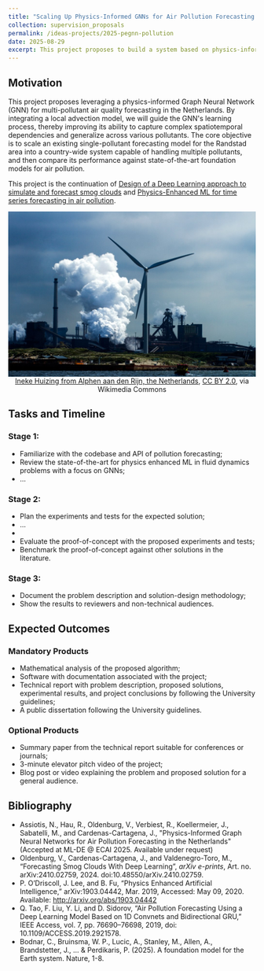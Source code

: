 ```yaml
---
title: "Scaling Up Physics-Informed GNNs for Air Pollution Forecasting in the Netherlands"
collection: supervision_proposals
permalink: /ideas-projects/2025-pegnn-pollution
date: 2025-08-29
excerpt: This project proposes to build a system based on physics-informed GNN to the problem of multi-pollutant air quality forecasting across the Netherlands.
---
```


## Motivation

This project proposes leveraging a physics-informed Graph Neural Network (GNN) for multi-pollutant air quality forecasting in the Netherlands. By integrating a local advection model, we will guide the GNN's learning process, thereby improving its ability to capture complex spatiotemporal dependencies and generalize across various pollutants. The core objective is to scale an existing single-pollutant forecasting model for the Randstad area into a country-wide system capable of handling multiple pollutants, and then compare its performance against state-of-the-art foundation models for air pollution.

This project is the continuation of [Design of a Deep Learning approach to simulate and forecast smog clouds](/ideas-projects/2022-air-medellin) and [Physics-Enhanced ML for time series forecasting in air pollution](https://dccartagena.github.io/ideas-projects/2025-peml-pollution).

<div style="text-align: center;">
    <img src="/images/pollution.jpg"
        alt="Linea de transmicion."
        style="display: block; margin-left: auto; margin-right: auto;" />
    <figcaption><a href="https://commons.wikimedia.org/wiki/File:IJmuiden,_the_Netherlands_(9043390013).jpg">Ineke Huizing from Alphen aan den Rijn, the Netherlands</a>, <a href="https://creativecommons.org/licenses/by/2.0">CC BY 2.0</a>, via Wikimedia Commons</figcaption>
</div>

## Tasks and Timeline

### Stage 1:
* Familiarize with the codebase and API of pollution forecasting;
* Review the state-of-the-art for physics enhanced ML in fluid dynamics problems with a focus on GNNs;
* ...

### Stage 2:
* Plan the experiments and tests for the expected solution;
* ...
* 
* Evaluate the proof-of-concept with the proposed experiments and tests;
* Benchmark the proof-of-concept against other solutions in the literature.

### Stage 3: 
* Document the problem description and solution-design methodology;
* Show the results to reviewers and non-technical audiences.

## Expected Outcomes

### Mandatory Products
* Mathematical analysis of the proposed algorithm;
* Software with documentation associated with the project;
* Technical report with problem description, proposed solutions, experimental results, and project conclusions by following the University guidelines;
* A public dissertation following the University guidelines.

### Optional Products
* Summary paper from the technical report suitable for conferences or journals;
* 3-minute elevator pitch video of the project;
* Blog post or video explaining the problem and proposed solution for a general audience.

## Bibliography
* Assiotis, N., Hau, R., Oldenburg, V., Verbiest, R., Koellermeier, J., Sabatelli, M., and Cardenas-Cartagena, J., "Physics-Informed Graph Neural Networks for Air Pollution Forecasting in the Netherlands" (Accepted at ML-DE @ ECAI 2025. Available under request)
* Oldenburg, V., Cardenas-Cartagena, J., and Valdenegro-Toro, M., “Forecasting Smog Clouds With Deep Learning”, <i>arXiv e-prints</i>, Art. no. arXiv:2410.02759, 2024. doi:10.48550/arXiv.2410.02759.
* P. O’Driscoll, J. Lee, and B. Fu, “Physics Enhanced Artificial Intelligence,” arXiv:1903.04442, Mar. 2019, Accessed: May 09, 2020. Available: http://arxiv.org/abs/1903.04442
* Q. Tao, F. Liu, Y. Li, and D. Sidorov, “Air Pollution Forecasting Using a Deep Learning Model Based on 1D Convnets and Bidirectional GRU,” IEEE Access, vol. 7, pp. 76690–76698, 2019, doi: 10.1109/ACCESS.2019.2921578.
* Bodnar, C., Bruinsma, W. P., Lucic, A., Stanley, M., Allen, A., Brandstetter, J., ... & Perdikaris, P. (2025). A foundation model for the Earth system. Nature, 1-8.
